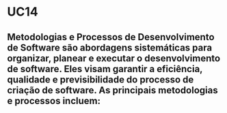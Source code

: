 # UC14

## Metodologias e Processos de Desenvolvimento de Software são abordagens sistemáticas para organizar, planear e executar o desenvolvimento de software. Eles visam garantir a eficiência, qualidade e previsibilidade do processo de criação de software. As principais metodologias e processos incluem:
